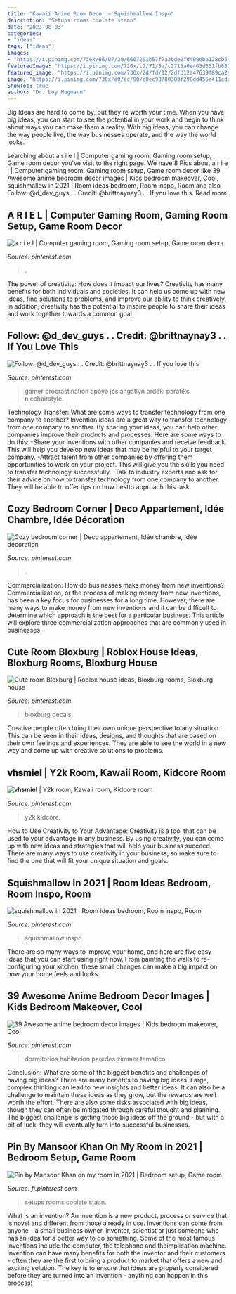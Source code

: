 ```yaml
---
title: "Kawaii Anime Room Decor ~ Squishmallow Inspo"
description: "Setups rooms coolste staan"
date: "2023-08-03"
categories:
- "ideas"
tags: ["ideas"]
images:
- "https://i.pinimg.com/736x/66/07/29/6607291b57f7a3bde2fd408eba128cb5--otaku-room-kawaii-bedroom.jpg"
featuredImage: "https://i.pinimg.com/736x/c2/71/5a/c2715a0e403d351fb887bd3323a0a715.jpg"
featured_image: "https://i.pinimg.com/736x/2d/fd/12/2dfd12a47639f89ca2ea43aeed130db2.jpg"
image: "https://i.pinimg.com/736x/e0/ec/90/e0ec90780303f298dd456e411cdd8906.jpg"
ShowToc: true
author: "Dr. Loy Hegmann"
---
```



Big Ideas are hard to come by, but they're worth your time. When you have big ideas, you can start to see the potential in your work and begin to think about ways you can make them a reality. With big ideas, you can change the way people live, the way businesses operate, and the way the world looks.

	

		
searching about a r i e l | Computer gaming room, Gaming room setup, Game room decor you've visit to the right page. We have 8 Pics about a r i e l | Computer gaming room, Gaming room setup, Game room decor like 39 Awesome anime bedroom decor images | Kids bedroom makeover, Cool, squishmallow in 2021 | Room ideas bedroom, Room inspo, Room and also Follow: @d_dev_guys . . Credit: @brittnaynay3 . . If you love this. Read more:
		
    
## A R I E L | Computer Gaming Room, Gaming Room Setup, Game Room Decor

<img loading=lazy src="https://i.pinimg.com/736x/e0/ec/90/e0ec90780303f298dd456e411cdd8906.jpg" onerror="this.onerror=null;this.src='https://tse3.mm.bing.net/th?id=OIP.O6QLvBJ5FeN5pHVM3rmGzAHaJ3&amp;pid=15.1';" alt="a r i e l | Computer gaming room, Gaming room setup, Game room decor">

_Source: pinterest.com_

>. 

	

The power of creativity: How does it impact our lives?
Creativity has many benefits for both individuals and societies. It can help us come up with new ideas, find solutions to problems, and improve our ability to think creatively. In addition, creativity has the potential to inspire people to share their ideas and work together towards a common goal.

    
## Follow: @d_dev_guys . . Credit: @brittnaynay3 . . If You Love This

<img loading=lazy src="https://i.pinimg.com/736x/32/57/04/325704ef103490f8a22f72e1eb21dc9e.jpg" onerror="this.onerror=null;this.src='https://tse3.mm.bing.net/th?id=OIP.QWYuyNtmgRoHJUVC5PlNxQHaHa&amp;pid=15.1';" alt="Follow: @d_dev_guys . . Credit: @brittnaynay3 . . If you love this">

_Source: pinterest.com_

>gamer procrastination apoyo josiahgatlyn ordeki paratiks nicehairstyle. 

	

Technology Transfer: What are some ways to transfer technology from one company to another?
Invention ideas are a great way to transfer technology from one company to another. By sharing your ideas, you can help other companies improve their products and processes. Here are some ways to do this: 
-Share your inventions with other companies and receive feedback. This will help you develop new ideas that may be helpful to your target company.
-Attract talent from other companies by offering them opportunities to work on your project. This will give you the skills you need to transfer technology successfully.
-Talk to industry experts and ask for their advice on how to transfer technology from one company to another. They will be able to offer tips on how bestto approach this task.

    
## Cozy Bedroom Corner | Deco Appartement, Idée Chambre, Idée Décoration

<img loading=lazy src="https://i.pinimg.com/736x/45/75/36/457536e496812f6f2c43b776e2576476.jpg" onerror="this.onerror=null;this.src='https://tse4.mm.bing.net/th?id=OIP.uVDo7d5qgXoKZrYULob4cQHaJD&amp;pid=15.1';" alt="Cozy bedroom corner | Deco appartement, Idée chambre, Idée décoration">

_Source: pinterest.com_

>. 

	

Commercialization: How do businesses make money from new inventions?
Commercialization, or the process of making money from new inventions, has been a key focus for businesses for a long time. However, there are many ways to make money from new inventions and it can be difficult to determine which approach is the best for a particular business. This article will explore three commercialization approaches that are commonly used in businesses.

    
## Cute Room Bloxburg | Roblox House Ideas, Bloxburg Rooms, Bloxburg House

<img loading=lazy src="https://i.pinimg.com/736x/c2/71/5a/c2715a0e403d351fb887bd3323a0a715.jpg" onerror="this.onerror=null;this.src='https://tse2.mm.bing.net/th?id=OIP.WrxLI6bH4jvSJkVrEPkRqAHaEE&amp;pid=15.1';" alt="Cute room Bloxburg | Roblox house ideas, Bloxburg rooms, Bloxburg house">

_Source: pinterest.com_

>bloxburg decals. 

	

Creative people often bring their own unique perspective to any situation. This can be seen in their ideas, designs, and thoughts that are based on their own feelings and experiences. They are able to see the world in a new way and come up with creative solutions to problems.

    
## 𝐯𝐡𝐬𝐦𝐢𝐞𝐥 | Y2k Room, Kawaii Room, Kidcore Room

<img loading=lazy src="https://i.pinimg.com/736x/2d/fd/12/2dfd12a47639f89ca2ea43aeed130db2.jpg" onerror="this.onerror=null;this.src='https://tse1.mm.bing.net/th?id=OIP.lvD7EysZnbzG1s5NjRTT2gHaHY&amp;pid=15.1';" alt="𝐯𝐡𝐬𝐦𝐢𝐞𝐥 | Y2k room, Kawaii room, Kidcore room">

_Source: pinterest.com_

>y2k kidcore. 

	

How to Use Creativity to Your Advantage:
Creativity is a tool that can be used to your advantage in any business. By using creativity, you can come up with new ideas and strategies that will help your business succeed. There are many ways to use creativity in your business, so make sure to find the one that will fit your unique situation and goals.

    
## Squishmallow In 2021 | Room Ideas Bedroom, Room Inspo, Room

<img loading=lazy src="https://i.pinimg.com/736x/25/c1/d1/25c1d15f8c27afaeed6eaae26cded4b1.jpg" onerror="this.onerror=null;this.src='https://tse1.mm.bing.net/th?id=OIP.11t1a6sot236-NLrvuujfgHaFj&amp;pid=15.1';" alt="squishmallow in 2021 | Room ideas bedroom, Room inspo, Room">

_Source: pinterest.com_

>squishmallow inspo. 

	

There are so many ways to improve your home, and here are five easy ideas that you can start using right now. From painting the walls to re-configuring your kitchen, these small changes can make a big impact on how your home feels and looks.

    
## 39 Awesome Anime Bedroom Decor Images | Kids Bedroom Makeover, Cool

<img loading=lazy src="https://i.pinimg.com/736x/66/07/29/6607291b57f7a3bde2fd408eba128cb5--otaku-room-kawaii-bedroom.jpg" onerror="this.onerror=null;this.src='https://tse4.mm.bing.net/th?id=OIP.elcEyX4t5j73-y2zS0BUCgHaE7&amp;pid=15.1';" alt="39 Awesome anime bedroom decor images | Kids bedroom makeover, Cool">

_Source: pinterest.com_

>dormitorios habitacion paredes zimmer tematico. 

	

Conclusion: What are some of the biggest benefits and challenges of having big ideas?
There are many benefits to having big ideas. Large, complex thinking can lead to new insights and better ideas. It can also be a challenge to maintain these ideas as they grow, but the rewards are well worth the effort. There are also some risks associated with big ideas, though they can often be mitigated through careful thought and planning. The biggest challenge is getting those big ideas off the ground - but with a bit of luck, they will eventually turn into successful businesses.

    
## Pin By Mansoor Khan On My Room In 2021 | Bedroom Setup, Game Room

<img loading=lazy src="https://i.pinimg.com/736x/97/9e/9f/979e9f8200dbee8a46c37dd66797e56c.jpg" onerror="this.onerror=null;this.src='https://tse4.mm.bing.net/th?id=OIP._0oFKzqP-xYmg0HrUnv2CQHaHa&amp;pid=15.1';" alt="Pin by Mansoor Khan on my room in 2021 | Bedroom setup, Game room">

_Source: fi.pinterest.com_

>setups rooms coolste staan. 

	

What is an invention?
An invention is a new product, process or service that is novel and different from those already in use. Inventions can come from anyone - a small business owner, inventor, scientist or just someone who has an idea for a better way to do something. Some of the most famous inventions include the computer, the telephone and theimplication machine. 
Invention can have many benefits for both the inventor and their customers - often they are the first to bring a product to market that offers a new and exciting solution. The key is to ensure that ideas are properly considered before they are turned into an invention - anything can happen in this process!

